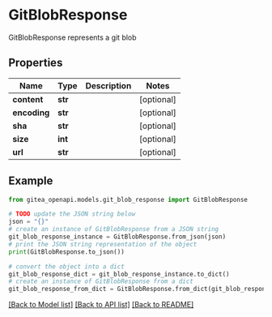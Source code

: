 # GitBlobResponse

GitBlobResponse represents a git blob

## Properties

Name | Type | Description | Notes
------------ | ------------- | ------------- | -------------
**content** | **str** |  | [optional] 
**encoding** | **str** |  | [optional] 
**sha** | **str** |  | [optional] 
**size** | **int** |  | [optional] 
**url** | **str** |  | [optional] 

## Example

```python
from gitea_openapi.models.git_blob_response import GitBlobResponse

# TODO update the JSON string below
json = "{}"
# create an instance of GitBlobResponse from a JSON string
git_blob_response_instance = GitBlobResponse.from_json(json)
# print the JSON string representation of the object
print(GitBlobResponse.to_json())

# convert the object into a dict
git_blob_response_dict = git_blob_response_instance.to_dict()
# create an instance of GitBlobResponse from a dict
git_blob_response_from_dict = GitBlobResponse.from_dict(git_blob_response_dict)
```
[[Back to Model list]](../README.md#documentation-for-models) [[Back to API list]](../README.md#documentation-for-api-endpoints) [[Back to README]](../README.md)


